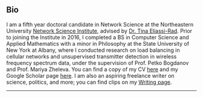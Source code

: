 ## <a name="bio"></a> Bio

I am a fifth year doctoral candidate in Network Science at the Northeastern University [Network Science Institute](https://www.networkscienceinstitute.org), advised by [Dr. Tina Eliassi-Rad](www.eliassi.org). Prior to joining the Institute in 2016, I completed a BS in Computer Science and Applied Mathematics with a minor in Philosophy at the State University of New York at Albany, where I conducted research on load balancing in cellular networks and unsupervised transmitter detection in wireless frequency spectrum data, under the supervision of Prof. Petko Bogdanov and Prof. Mariya Zheleva. You can find a copy of my CV [here](img/LaRock_Tim_CV.pdf) and my Google Scholar page [here](https://scholar.google.com/citations?user=kAaxRkUAAAAJ&hl=en). I am also an aspiring freelance writer on science, politics, and more; you can find clips on my [Writing page](writing/writing.html).


----

